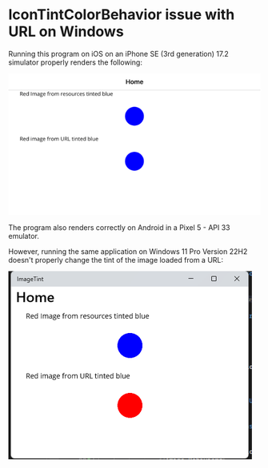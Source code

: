 # IconTintColorBehavior issue with URL on Windows

Running this program on iOS on an iPhone SE (3rd generation) 17.2 simulator properly renders the following:

![image](ImageTint/doc/imageTintiPhone.png)

The program also renders correctly on Android in a Pixel 5 - API 33 emulator.

However, running the same application on Windows 11 Pro Version 22H2 doesn't properly change the tint of the image loaded from a URL:

![image](ImageTint/doc/imageTintWindows.png)
